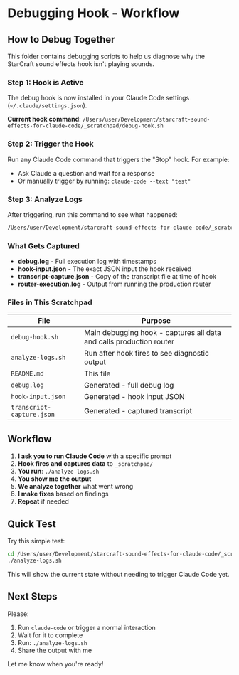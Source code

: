 # Debugging Hook - Workflow

## How to Debug Together

This folder contains debugging scripts to help us diagnose why the StarCraft sound effects hook isn't playing sounds.

### Step 1: Hook is Active
The debug hook is now installed in your Claude Code settings (`~/.claude/settings.json`).

**Current hook command**: `/Users/user/Development/starcraft-sound-effects-for-claude-code/_scratchpad/debug-hook.sh`

### Step 2: Trigger the Hook
Run any Claude Code command that triggers the "Stop" hook. For example:
- Ask Claude a question and wait for a response
- Or manually trigger by running: `claude-code --text "test"`

### Step 3: Analyze Logs
After triggering, run this command to see what happened:
```bash
/Users/user/Development/starcraft-sound-effects-for-claude-code/_scratchpad/analyze-logs.sh
```

### What Gets Captured
- **debug.log** - Full execution log with timestamps
- **hook-input.json** - The exact JSON input the hook received
- **transcript-capture.json** - Copy of the transcript file at time of hook
- **router-execution.log** - Output from running the production router

### Files in This Scratchpad

| File | Purpose |
|------|---------|
| `debug-hook.sh` | Main debugging hook - captures all data and calls production router |
| `analyze-logs.sh` | Run after hook fires to see diagnostic output |
| `README.md` | This file |
| `debug.log` | Generated - full debug log |
| `hook-input.json` | Generated - hook input JSON |
| `transcript-capture.json` | Generated - captured transcript |

## Workflow

1. **I ask you to run Claude Code** with a specific prompt
2. **Hook fires and captures data** to `_scratchpad/`
3. **You run**: `./analyze-logs.sh`
4. **You show me the output**
5. **We analyze together** what went wrong
6. **I make fixes** based on findings
7. **Repeat** if needed

## Quick Test

Try this simple test:
```bash
cd /Users/user/Development/starcraft-sound-effects-for-claude-code/_scratchpad
./analyze-logs.sh
```

This will show the current state without needing to trigger Claude Code yet.

## Next Steps

Please:
1. Run `claude-code` or trigger a normal interaction
2. Wait for it to complete
3. Run: `./analyze-logs.sh`
4. Share the output with me

Let me know when you're ready!
